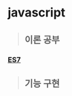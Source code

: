 # javascript

> ## 이론 공부

### [ES7](https://github.com/ka0824/javascript/blob/main/theory/ES7.md)


> ## 기능 구현
